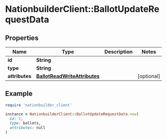 # NationbuilderClient::BallotUpdateRequestData

## Properties

| Name | Type | Description | Notes |
| ---- | ---- | ----------- | ----- |
| **id** | **String** |  |  |
| **type** | **String** |  |  |
| **attributes** | [**BallotReadWriteAttributes**](BallotReadWriteAttributes.md) |  | [optional] |

## Example

```ruby
require 'nationbuilder_client'

instance = NationbuilderClient::BallotUpdateRequestData.new(
  id: 1,
  type: ballots,
  attributes: null
)
```

